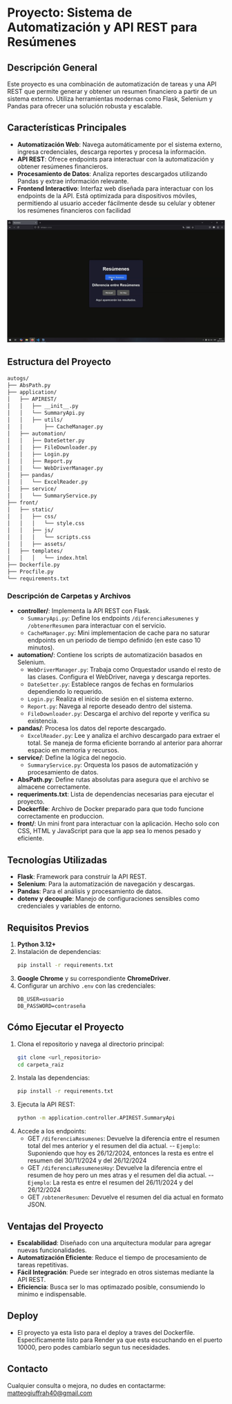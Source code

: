 # Proyecto: Sistema de Automatización y API REST para Resúmenes

## Descripción General
Este proyecto es una combinación de automatización de tareas y una API REST que permite generar y obtener un resumen financiero a partir de un sistema externo. Utiliza herramientas modernas como Flask, Selenium y Pandas para ofrecer una solución robusta y escalable.

## Características Principales
- **Automatización Web**: Navega automáticamente por el sistema externo, ingresa credenciales, descarga reportes y procesa la información.
- **API REST**: Ofrece endpoints para interactuar con la automatización y obtener resúmenes financieros.
- **Procesamiento de Datos**: Analiza reportes descargados utilizando Pandas y extrae información relevante.
- **Frontend Interactivo**: Interfaz web diseñada para interactuar con los endpoints de la API. Está optimizada para dispositivos móviles, 
  permitiendo al usuario acceder fácilmente desde su celular y obtener los resúmenes financieros con facilidad

![Muestra del GIF](./front/static/assets/muestra.gif)


## Estructura del Proyecto
```
autogs/
├── AbsPath.py
├── application/
│   ├── APIREST/
│   │   ├── __init__.py
│   │   └── SummaryApi.py
│   │   ├── utils/
│   │       ├── CacheManager.py
│   ├── automation/
│   │   ├── DateSetter.py
│   │   ├── FileDownloader.py
│   │   ├── Login.py
│   │   ├── Report.py
│   │   └── WebDriverManager.py
│   ├── pandas/
│   │   └── ExcelReader.py
│   ├── service/
│   │   └── SummaryService.py
├── front/
│   ├── static/
│   │   ├── css/
│   │   │   └── style.css           
│   │   ├── js/
│   │   │   └── scripts.css  
│   │   ├── assets/
│   ├── templates/
│   │   │   └── index.html
├── Dockerfile.py
├── Procfile.py
└── requirements.txt
```


### Descripción de Carpetas y Archivos
- **controller/**: Implementa la API REST con Flask.
  - `SummaryApi.py`: Define los endpoints `/diferenciaResumenes` y `/obtenerResumen` para interactuar con el servicio.
  - `CacheManager.py`: Mini implementacion de cache para no saturar endpoints en un periodo de tiempo definido (en este caso 10 minutos).
- **automation/**: Contiene los scripts de automatización basados en Selenium.
  - `WebDriverManager.py`: Trabaja como Orquestador usando el resto de las clases. Configura el WebDriver, navega y descarga reportes.
  - `DateSetter.py`: Establece rangos de fechas en formularios dependiendo lo requerido.
  - `Login.py`: Realiza el inicio de sesión en el sistema externo.
  - `Report.py`: Navega al reporte deseado dentro del sistema.
  - `FileDownloader.py`: Descarga el archivo del reporte y verifica su existencia.
- **pandas/**: Procesa los datos del reporte descargado.
  - `ExcelReader.py`: Lee y analiza el archivo descargado para extraer el total. Se maneja de forma eficiente borrando al anterior 
    para ahorrar espacio en memoria y recursos.
- **service/**: Define la lógica del negocio.
  - `SummaryService.py`: Orquesta los pasos de automatización y procesamiento de datos.
- **AbsPath.py**: Define rutas absolutas para asegura que el archivo se almacene correctamente.
- **requeriments.txt**: Lista de dependencias necesarias para ejecutar el proyecto.
- **Dockerfile**: Archivo de Docker preparado para que todo funcione correctamente en produccion. 
- **front/**: Un mini front para interactuar con la aplicación. Hecho solo con CSS, HTML y JavaScript para que la app sea lo menos pesado y eficiente.

## Tecnologías Utilizadas
- **Flask**: Framework para construir la API REST.
- **Selenium**: Para la automatización de navegación y descargas.
- **Pandas**: Para el análisis y procesamiento de datos.
- **dotenv y decouple**: Manejo de configuraciones sensibles como credenciales y variables de entorno.

## Requisitos Previos
1. **Python 3.12+**
2. Instalación de dependencias:
   ```bash
   pip install -r requirements.txt
   ```
3. **Google Chrome** y su correspondiente **ChromeDriver**.
4. Configurar un archivo `.env` con las credenciales:
   ```env
   DB_USER=usuario
   DB_PASSWORD=contraseña
   ```

## Cómo Ejecutar el Proyecto
1. Clona el repositorio y navega al directorio principal:
   ```bash
   git clone <url_repositorio>
   cd carpeta_raiz
   ```
2. Instala las dependencias:
   ```bash
   pip install -r requirements.txt
   ```
3. Ejecuta la API REST:
   ```bash
   python -m application.controller.APIREST.SummaryApi
   ```
4. Accede a los endpoints:
   - GET `/diferenciaResumenes`: Devuelve la diferencia entre el resumen total del mes anterior y el resumen del dia actual. 
     -- ``Ejemplo``: Suponiendo que hoy es 26/12/2024, entonces la resta es entre el resumen del 30/11/2024 y del 26/12/2024 
   - GET `/diferenciaResumenesHoy`: Devuelve la diferencia entre el resumen de hoy pero un mes atras y el resumen del dia actual.
     -- ``Ejemplo``: La resta es entre el resumen del 26/11/2024 y del 26/12/2024
   - GET `/obtenerResumen`: Devuelve el resumen del dia actual en formato JSON.

## Ventajas del Proyecto
- **Escalabilidad**: Diseñado con una arquitectura modular para agregar nuevas funcionalidades.
- **Automatización Eficiente**: Reduce el tiempo de procesamiento de tareas repetitivas.
- **Fácil Integración**: Puede ser integrado en otros sistemas mediante la API REST.
- **Eficiencia**: Busca ser lo mas optimazado posible, consumiendo lo minimo e indispensable.  

## Deploy
- El proyecto ya esta listo para el deploy a traves del Dockerfile. 
Especificamente listo para Render ya que esta escuchando en el puerto 10000, pero podes cambiarlo segun tus necesidades.

## Contacto
Cualquier consulta o mejora, no dudes en contactarme: matteogiuffrah40@gmail.com


